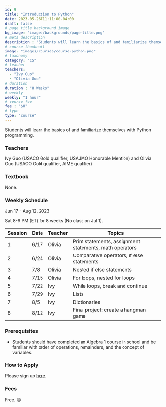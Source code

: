 ```yaml
---
id: 9
title: "Introduction to Python"
date: 2023-05-26T11:11:00-04:00
draft: false
# page title background image
bg_image: "images/backgrounds/page-title.png"
# meta description
description : "Students will learn the basics of and familiarize themselves with Python programming."
# course thumbnail
image: "images/courses/course-python.png"
# taxonomy
category: "CS"
# teacher
teachers:
  - "Ivy Guo"
  - "Olivia Guo"
# duration
duration : "8 Weeks"
# weekly
weekly: "1 hour"
# course fee
fee : "$0"
# type
type: "course"
---
```


Students will learn the basics of and familiarize themselves with Python programming. 

### Teachers

Ivy Guo (USACO Gold qualifier, USAJMO Honorable Mention) and Olivia Guo (USACO Gold qualifier, AIME qualifier)

### Textbook 
None.

### Weekly Schedule

Jun 17 - Aug 12, 2023

Sat 8-9 PM (ET) for 8 weeks (No class on Jul 1).

|Session|Date  | Teacher|Topics
|-------|------|--------|------------------------------------------------------
|1      |6/17  | Olivia | Print statements, assignment statements, math operators
|2      |6/24  | Olivia | Comparative operators, if else statements
|3      |7/8   | Olivia | Nested if else statements
|4      |7/15  | Olivia | For loops, nested for loops
|5      |7/22  | Ivy    | While loops, break and continue
|6      |7/29  | Ivy    | Lists
|7      |8/5   | Ivy    | Dictionaries
|8      |8/12  | Ivy    | Final project: create a hangman game

### Prerequisites

* Students should have completed an Algebra 1 course in school and be familiar with order of operations, remainders, and the concept of variables.

### How to Apply

Please sign up [here](https://forms.gle/aBzjbyJBFg1CieVC8).

### Fees

Free. 😊


